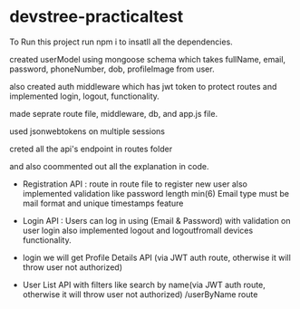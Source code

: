 
# devstree-practicaltest

To Run this project run npm i to insatll all the dependencies.

created userModel using mongoose schema which takes fullName, email, password, phoneNumber, dob, profileImage from user.

also created auth middleware which has jwt token to protect routes and implemented login, logout, functionality.

made seprate route file, middleware, db, and app.js file.

used jsonwebtokens on multiple sessions 

creted all the api's endpoint in routes folder 

and also coommented out all the explanation in code.

- Registration API :
route in route file to register new user also implemented validation like password length min(6)
Email type must be mail format and unique timestamps feature

 
 - Login API :
 Users can log in using (Email & Password) with validation on user login also implemented logout and logoutfromall devices functionality.

- login we will get Profile Details API (via JWT auth route, otherwise it will throw user not authorized)

- User List API with filters like search by name(via JWT auth route, otherwise it will throw user not authorized) /userByName route



